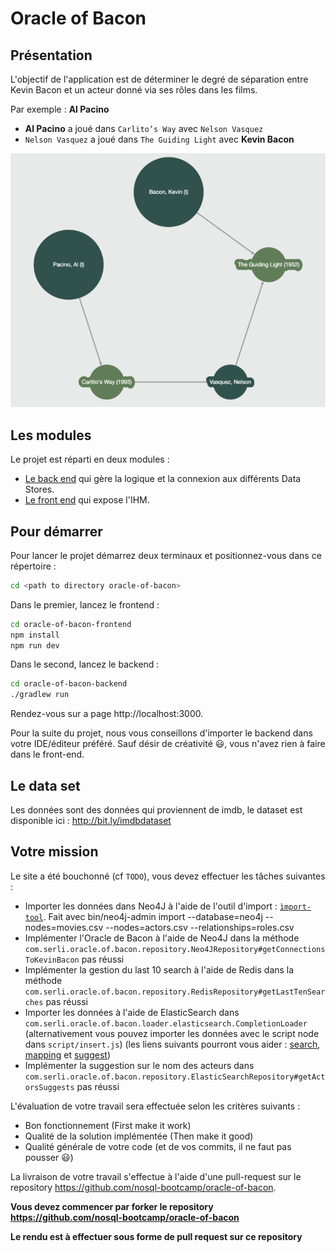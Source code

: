 # Oracle of Bacon

## Présentation

L'objectif de l'application est de déterminer le degré de séparation entre Kevin Bacon et un acteur donné via ses rôles dans les films.

Par exemple : **Al Pacino**

- **Al Pacino** a joué dans `Carlito’s Way` avec `Nelson Vasquez`
- `Nelson Vasquez` a joué dans `The Guiding Light` avec **Kevin Bacon**

![](./example-oracle-of-bacon.png)

## Les modules

Le projet est réparti en deux modules :

- [Le back end](./oracle-of-bacon-backend) qui gère la logique et la connexion aux différents Data Stores.
- [Le front end](./oracle-of-bacon-frontend) qui expose l'IHM.

## Pour démarrer

Pour lancer le projet démarrez deux terminaux et positionnez-vous dans ce répertoire :

```BASH
cd <path to directory oracle-of-bacon>
```

Dans le premier, lancez le frontend :

```BASH
cd oracle-of-bacon-frontend
npm install
npm run dev
```

Dans le second, lancez le backend :

```BASH
cd oracle-of-bacon-backend
./gradlew run
```

Rendez-vous sur a page http://localhost:3000.

Pour la suite du projet, nous vous conseillons d'importer le backend dans votre IDE/éditeur préféré. Sauf désir de créativité :smiley:, vous n'avez rien à faire dans le front-end.

## Le data set

Les données sont des données qui proviennent de imdb, le dataset est disponible ici : http://bit.ly/imdbdataset

## Votre mission

Le site a été bouchonné (cf `TODO`), vous devez effectuer les tâches suivantes :

- Importer les données dans Neo4J à l'aide de l'outil d'import : [`ìmport-tool`](http://neo4j.com/docs/operations-manual/current/tutorial/import-tool/).
Fait avec bin/neo4j-admin import --database=neo4j --nodes=movies.csv --nodes=actors.csv --relationships=roles.csv
- Implémenter l'Oracle de Bacon à l'aide de Neo4J dans la méthode `com.serli.oracle.of.bacon.repository.Neo4JRepository#getConnectionsToKevinBacon`
pas réussi
- Implémenter la gestion du last 10 search à l'aide de Redis dans la méthode `com.serli.oracle.of.bacon.repository.RedisRepository#getLastTenSearches`
pas réussi 
- Importer les données à l'aide de ElasticSearch dans `com.serli.oracle.of.bacon.loader.elasticsearch.CompletionLoader` (alternativement vous pouvez importer les données avec le script node dans `script/insert.js`) (les liens suivants pourront vous aider : [search](https://www.elastic.co/guide/en/elasticsearch/reference/current/search.html), [mapping](https://www.elastic.co/guide/en/elasticsearch/reference/current/mapping.html) et [suggest](https://www.elastic.co/guide/en/elasticsearch/reference/current/search-suggesters.html))
- Implémenter la suggestion sur le nom des acteurs dans `com.serli.oracle.of.bacon.repository.ElasticSearchRepository#getActorsSuggests`
pas réussi

L'évaluation de votre travail sera effectuée selon les critères suivants :

- Bon fonctionnement (First make it work)
- Qualité de la solution implémentée (Then make it good)
- Qualité générale de votre code (et de vos commits, il ne faut pas pousser :smiley:)

La livraison de votre travail s'effectue à l'aide d'une pull-request sur le repository https://github.com/nosql-bootcamp/oracle-of-bacon.

**Vous devez commencer par forker le repository https://github.com/nosql-bootcamp/oracle-of-bacon**


**Le rendu est à effectuer sous forme de pull request sur ce repository**
